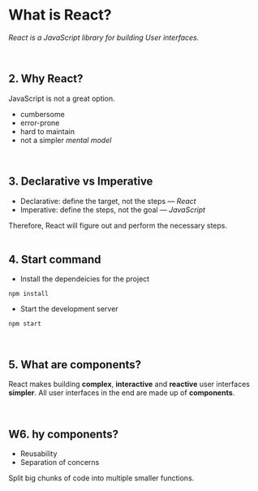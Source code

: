 # What is React?

_React is a JavaScript library for building User interfaces._

<br>

## 2. Why React?

JavaScript is not a great option.

- cumbersome
- error-prone
- hard to maintain
- not a simpler _mental model_

<br>

## 3. Declarative vs Imperative

- Declarative: define the target, not the steps — _React_
- Imperative: define the steps, not the goal — _JavaScript_<br>

Therefore, React will figure out and perform the necessary steps.<br><br>

## 4. Start command

- Install the dependeicies for the project

```command
npm install
```

- Start the development server

```command
npm start
```

<br>

## 5. What are components?

React makes building **complex**, **interactive** and **reactive** user interfaces **simpler**. All user interfaces in the end are made up of **components**.

<br>

## W6. hy components?

- Reusability
- Separation of concerns

Split big chunks of code into multiple smaller functions.

